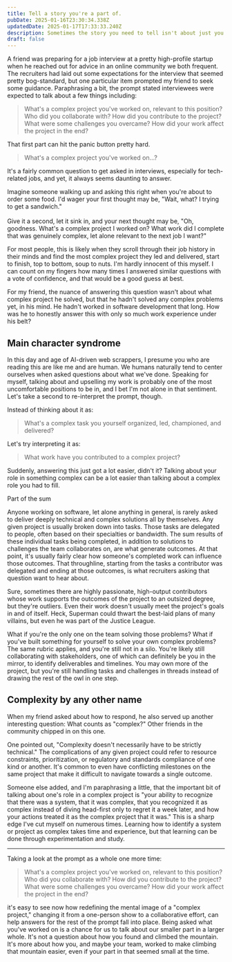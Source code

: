```yaml
---
title: Tell a story you're a part of.
pubDate: 2025-01-16T23:30:34.338Z
updatedDate: 2025-01-17T17:33:33.240Z
description: Sometimes the story you need to tell isn't about just you.
draft: false
---
```


A friend was preparing for a job interview at a pretty high-profile startup when he reached out for advice in an online community we both frequent. The recruiters had laid out some expectations for the interview that seemed pretty bog-standard, but one particular item prompted my friend to seek some guidance. Paraphrasing a bit, the prompt stated interviewees were expected to talk about a few things including:

> What's a complex project you've worked on, relevant to this position? Who did you collaborate with? How did you contribute to the project? What were some challenges you overcame? How did your work affect the project in the end?

That first part can hit the panic button pretty hard.

> What's a complex project you've worked on...?

It's a fairly common question to get asked in interviews, especially for tech-related jobs, and yet, it always seems daunting to answer.

Imagine someone walking up and asking this right when you're about to order some food. I'd wager your first thought may be, "Wait, what? I trying to get a sandwich."\
\
Give it a second, let it sink in, and your next thought may be, "Oh, goodness. What's a complex project I worked on? What work did I complete that was genuinely complex, let alone relevant to the next job I want?"

For most people, this is likely when they scroll through their job history in their minds and find the most complex project they led and delivered, start to finish, top to bottom, soup to nuts. I'm hardly innocent of this myself. I can count on my fingers how many times I answered similar questions with a vote of confidence, and that would be a good guess at best.

For my friend, the nuance of answering this question wasn't about what complex project he solved, but that he hadn't solved any complex problems yet, in his mind. He hadn't worked in software development that long. How was he to honestly answer this with only so much work experience under his belt?

## Main character syndrome

In this day and age of AI-driven web scrappers, I presume you who are reading this are like me and are human. We humans naturally tend to center ourselves when asked questions about what we've done. Speaking for myself, talking about and upselling my work is probably one of the most uncomfortable positions to be in, and I bet I'm not alone in that sentiment. Let's take a second to re-interpret the prompt, though.

Instead of thinking about it as:

> What's a complex task you yourself organized, led, championed, and delivered?

Let's try interpreting it as:

> What work have you contributed to a complex project?

Suddenly, answering this just got a lot easier, didn't it? Talking about your role in something complex can be a lot easier than talking about a complex role you had to fill.

Part of the sum

Anyone working on software, let alone anything in general, is rarely asked to deliver deeply technical and complex solutions all by themselves. Any given project is usually broken down into tasks. Those tasks are delegated to people, often based on their specialties or bandwidth. The sum results of these individual tasks being completed, in addition to solutions to challenges the team collaborates on, are what generate outcomes. At that point, it's usually fairly clear how someone's completed work can influence those outcomes. That throughline, starting from the tasks a contributor was delegated and ending at those outcomes, is what recruiters asking that question want to hear about.

Sure, sometimes there are highly passionate, high-output contributors whose work supports the outcomes of the project to an outsized degree, but they're outliers. Even their work doesn't usually meet the project's goals in and of itself. Heck, Superman could thwart the best-laid plans of many villains, but even he was part of the Justice League.

What if you're the only one on the team solving those problems? What if you've built something for yourself to solve your own complex problems? The same rubric applies, and you're still not in a silo. You're likely still collaborating with stakeholders, one of which can definitely be you in the mirror, to identify deliverables and timelines. You may own more of the project, but you're still handling tasks and challenges in threads instead of drawing the rest of the owl in one step.

## Complexity by any other name

When my friend asked about how to respond, he also served up another interesting question: What counts as "complex?" Other friends in the community chipped in on this one.

One pointed out, "Complexity doesn't necessarily have to be strictly technical." The complications of any given project could refer to resource constraints, prioritization, or regulatory and standards compliance of one kind or another. It's common to even have conflicting milestones on the same project that make it difficult to navigate towards a single outcome.

Someone else added, and I'm paraphrasing a little, that the important bit of talking about one's role in a complex project is "your ability to recognize that there was a system, that it was complex, that you recognized it as complex instead of diving head-first only to regret it a week later, and how your actions treated it as the complex project that it was." This is a sharp edge I've cut myself on numerous times. Learning how to identify a system or project as complex takes time and experience, but that learning can be done through experimentation and study.

***

Taking a look at the prompt as a whole one more time:

> What's a complex project you've worked on, relevant to this position? Who did you collaborate with? How did you contribute to the project? What were some challenges you overcame? How did your work affect the project in the end?

it's easy to see now how redefining the mental image of a "complex project," changing it from a one-person show to a collaborative effort, can help answers for the rest of the prompt fall into place. Being asked what you've worked on is a chance for us to talk about our smaller part in a larger whole. It's not a question about how you found and climbed the mountain. It's more about how you, and maybe your team, worked to make climbing that mountain easier, even if your part in that seemed small at the time.
